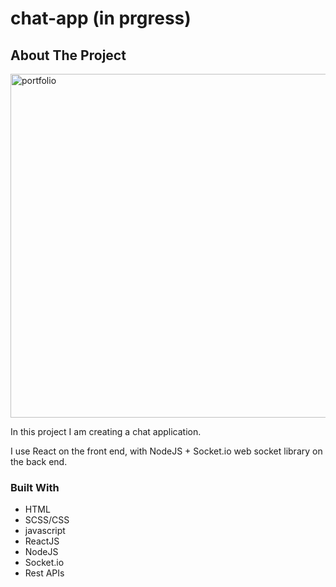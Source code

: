 # chat-app (in prgress)

<!-- ABOUT THE PROJECT -->
## About The Project

[<img align="center" alt="portfolio" width="550px" src="https://user-images.githubusercontent.com/71411560/107294019-ee2ef880-6a6c-11eb-9a13-f7d326c7402b.png" />](https://inspiring-curran-d1fe7b.netlify.app/)

In this project I am creating a chat application.

I use  React on the front end, with NodeJS + Socket.io web socket library on the back end. 


### Built With

* HTML
* SCSS/CSS
* javascript
* ReactJS
* NodeJS
* Socket.io
* Rest APIs
